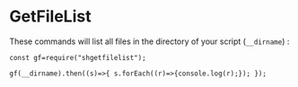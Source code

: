 # GetFileList

These commands will list all files in the directory of your script (`__dirname`) :

`const gf=require("shgetfilelist");`

`gf(__dirname).then((s)=>{ s.forEach((r)=>{console.log(r);}); });`